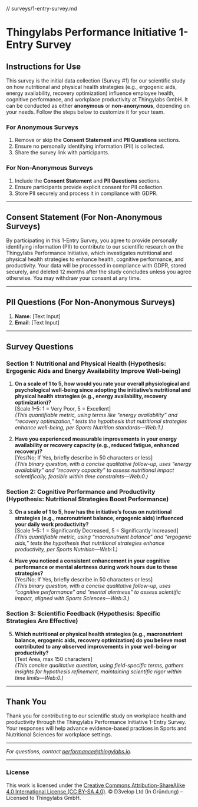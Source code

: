 // surveys/1-entry-survey.md
# Thingylabs Performance Initiative 1-Entry Survey

## Instructions for Use
This survey is the initial data collection (Survey #1) for our scientific study on how nutritional and physical health strategies (e.g., ergogenic aids, energy availability, recovery optimization) influence employee health, cognitive performance, and workplace productivity at Thingylabs GmbH. It can be conducted as either **anonymous** or **non-anonymous**, depending on your needs. Follow the steps below to customize it for your team.

### For Anonymous Surveys
1. Remove or skip the **Consent Statement** and **PII Questions** sections.
2. Ensure no personally identifying information (PII) is collected.
3. Share the survey link with participants.

### For Non-Anonymous Surveys
1. Include the **Consent Statement** and **PII Questions** sections.
2. Ensure participants provide explicit consent for PII collection.
3. Store PII securely and process it in compliance with GDPR.

---

## Consent Statement (For Non-Anonymous Surveys)
By participating in this 1-Entry Survey, you agree to provide personally identifying information (PII) to contribute to our scientific research on the Thingylabs Performance Initiative, which investigates nutritional and physical health strategies to enhance health, cognitive performance, and productivity. Your data will be processed in compliance with GDPR, stored securely, and deleted 12 months after the study concludes unless you agree otherwise. You may withdraw your consent at any time.

---

## PII Questions (For Non-Anonymous Surveys)
1. **Name**: [Text Input]
2. **Email**: [Text Input]

---

## Survey Questions
### Section 1: Nutritional and Physical Health (Hypothesis: Ergogenic Aids and Energy Availability Improve Well-being)
1. **On a scale of 1 to 5, how would you rate your overall physiological and psychological well-being since adopting the initiative’s nutritional and physical health strategies (e.g., energy availability, recovery optimization)?**  
   [Scale 1–5: 1 = Very Poor, 5 = Excellent]  
   *(This quantifiable metric, using terms like “energy availability” and “recovery optimization,” tests the hypothesis that nutritional strategies enhance well-being, per Sports Nutrition standards—Web:1.)*

2. **Have you experienced measurable improvements in your energy availability or recovery capacity (e.g., reduced fatigue, enhanced recovery)?**  
   [Yes/No; If Yes, briefly describe in 50 characters or less]  
   *(This binary question, with a concise qualitative follow-up, uses “energy availability” and “recovery capacity” to assess nutritional impact scientifically, feasible within time constraints—Web:0.)*

### Section 2: Cognitive Performance and Productivity (Hypothesis: Nutritional Strategies Boost Performance)
3. **On a scale of 1 to 5, how has the initiative’s focus on nutritional strategies (e.g., macronutrient balance, ergogenic aids) influenced your daily work productivity?**  
   [Scale 1–5: 1 = Significantly Decreased, 5 = Significantly Increased]  
   *(This quantifiable metric, using “macronutrient balance” and “ergogenic aids,” tests the hypothesis that nutritional strategies enhance productivity, per Sports Nutrition—Web:1.)*

4. **Have you noticed a consistent enhancement in your cognitive performance or mental alertness during work hours due to these strategies?**  
   [Yes/No; If Yes, briefly describe in 50 characters or less]  
   *(This binary question, with a concise qualitative follow-up, uses “cognitive performance” and “mental alertness” to assess scientific impact, aligned with Sports Sciences—Web:3.)*

### Section 3: Scientific Feedback (Hypothesis: Specific Strategies Are Effective)
5. **Which nutritional or physical health strategies (e.g., macronutrient balance, ergogenic aids, recovery optimization) do you believe most contributed to any observed improvements in your well-being or productivity?**  
   [Text Area, max 150 characters]  
   *(This concise qualitative question, using field-specific terms, gathers insights for hypothesis refinement, maintaining scientific rigor within time limits—Web:0.)*

---

## Thank You
Thank you for contributing to our scientific study on workplace health and productivity through the Thingylabs Performance Initiative 1-Entry Survey. Your responses will help advance evidence-based practices in Sports and Nutritional Sciences for workplace settings.

---

*For questions, contact [performance@thingylabs.io](mailto:performance@thingylabs.io).*

---

### License
This work is licensed under the [Creative Commons Attribution-ShareAlike 4.0 International License (CC BY-SA 4.0)](https://creativecommons.org/licenses/by-sa/4.0/). © D3velop Ltd (In Gründung) – Licensed to Thingylabs GmbH.